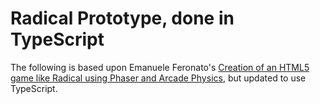 # Radical Prototype, done in TypeScript

The following is based upon Emanuele Feronato's [Creation of an HTML5 game like Radical using Phaser and Arcade Physics](http://www.emanueleferonato.com/2015/11/13/creation-of-an-html5-game-like-radical-using-phaser-and-arcade-physics-step-1/), but updated to use TypeScript.